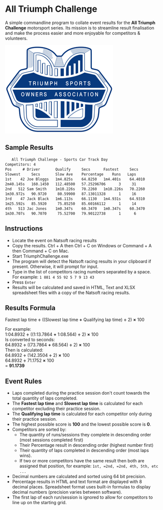 # All Triumph Challenge
A simple commandline program to collate event results for the **All Triumph Challenge** motorsport series. Its mission is to streamline result finalisation and make the process easier and more enjoyable for competitors & volunteers.

[![All Triumph Challenge](https://raw.githubusercontent.com/speedyhoon/TriumphChallenge/master/tsoa.png)](https://www.tsoavic.com.au/)

## Sample Results
```
   All Triumph Challenge - Sports Car Track Day
Competitors: 4
Pos     # Driver       Qualify     Secs      Fastest     Secs      Slowest     Secs       Slow Ave    Percentage    Runs   Laps
1st    42 Joe Bloggs   1m4.825s    64.8250   1m4.401s    64.4010   2m40.145s   160.1450   112.48500   57.25296706      3     31
2nd   512 Sam Smith    1m10.226s   70.2260   1m10.226s   70.2260   1m30.972s   90.9720     80.59900   87.13011328      1     16
3rd    47 Jack Black   1m6.113s    66.1130   1m4.931s    64.9310   1m25.592s   85.5920     75.85250   85.60166112      1     14
4th   513 Jac Jones    1m0.347s    60.3470   1m0.347s    60.3470   1m30.707s   90.7070     75.52700   79.90122738      1      6
```

## Instructions
- Locate the event on Natsoft racing results
- Copy the results. Ctrl + A then Ctrl + C on Windows or Command + A then Command + C on Mac.
- Start TriumphChallenge.exe
- The program will detect the Natsoft racing results in your clipboard if present. Otherwise, it will prompt for input.
- Type in the list of competitors racing numbers separated by a space.\
  For example: `1 881 4 55 92 5 7 9 13 43`
- Press `Enter`
- Results will be calculated and saved in HTML, Text and XLSX spreadsheet files with a copy of the Natsoft racing results.


## Results Formula
Fastest lap time **÷** ((Slowest lap time **+** Qualifying lap time) **÷** 2) **×** 100

For example:
\
1:04.8932 **÷** ((1:13.7864 **+** 1:08.564) **÷** 2) **×** 100
\
Is converted to seconds:
\
64.8932 **÷** ((73.7864 **+** 68.564) **÷** 2) **×** 100
\
Then is calculated:
\
64.8932 **÷** (142.3504 **÷** 2) **×** 100
\
64.8932 **÷** 71.1752 **×** 100
\
= **91.1739**


## Event Rules
- Laps completed during the practice session don't count towards the total quantity of laps completed.
- The **Fastest lap time** and **Slowest lap time** is calculated for each competitor excluding their practice session.
- The **Qualifying lap time** is calculated for each competitor only during their practice session.
- The highest possible score is **100** and the lowest possible score is **0**.
- Competitors are sorted by:
  - The quantity of runs/sessions they complete in descending order (most sessions completed first)
  - Their Percentage result in descending order (highest number first)
  - Their quantity of laps completed in descending order (most laps wins).
  - If two or more competitors have the same result then both are assigned that position, for example: `1st, =2nd, =2nd, 4th, 5th, etc ...`
- Decimal numbers are calculated and sorted using 64 bit precision.
- Percentage results in HTML and text format are displayed with 8 decimal places. Spreadsheet format uses built-in formulas to display decimal numbers (precision varies between software).
- The first lap of each run/session is ignored to allow for competitors to line up on the starting grid.